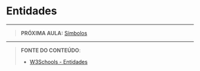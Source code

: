 # Entidades







---

> **PRÓXIMA AULA:** [Símbolos](../2.18-simbolos)

***


> **FONTE DO CONTEÚDO**:
>
> - [W3Schools - Entidades](https://www.w3schools.com/html/html_entities.asp)

